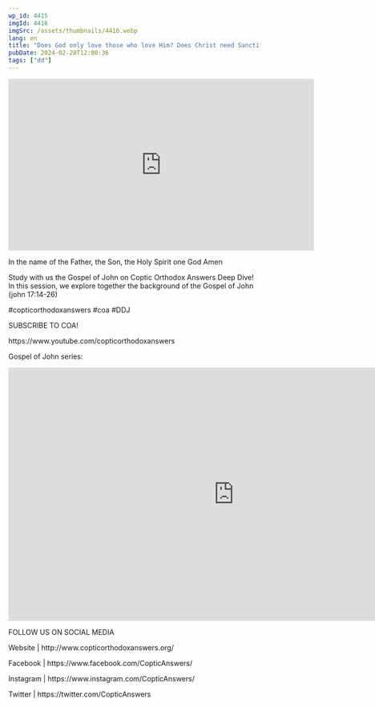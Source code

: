 ```yaml
---
wp_id: 4415
imgId: 4416
imgSrc: /assets/thumbnails/4416.webp
lang: en
title: "Does God only love those who love Him? Does Christ need Sanctification?"
pubDate: 2024-02-28T12:00:36
tags: ["dd"]
---
```


<!-- page: 6 -->

<p><iframe loading="lazy" title="" src="https://www.youtube.com/embed/n4FkemhTXmg" width="609.52" height="342.85" frameborder="0" allowfullscreen="allowfullscreen"><span data-mce-type="bookmark" style="display: inline-block; width: 0px; overflow: hidden; line-height: 0;" class="mce_SELRES_start">﻿</span></iframe></p>
<p>In the name of the Father, the Son, the Holy Spirit one God Amen</p>
<p>Study with us the Gospel of John on Coptic Orthodox Answers Deep Dive! In this session, we explore together the background of the Gospel of John (john 17:14-26)</p>
<p>#copticorthodoxanswers #coa #DDJ</p>
<p>SUBSCRIBE TO COA!</p>
<p>https://www.youtube.com/copticorthodoxanswers</p>
<p>Gospel of John series:</p>
<p><iframe loading="lazy" title="What is the background &amp; context of the gospel according to John? by Fr. Gabriel Wissa" width="900" height="506" src="https://www.youtube.com/embed/FJWP4eYcSoo?list=PLA20bNyz8F1CAoQg373no4NRpd2bJPNx3" frameborder="0" allow="accelerometer; autoplay; clipboard-write; encrypted-media; gyroscope; picture-in-picture; web-share" allowfullscreen></iframe></p>
<p>FOLLOW US ON SOCIAL MEDIA</p>
<p>Website | http://www.copticorthodoxanswers.org/</p>
<p>Facebook | https://www.facebook.com/CopticAnswers/</p>
<p>Instagram | https://www.instagram.com/CopticAnswers/</p>
<p>Twitter | https://twitter.com/CopticAnswers</p>
